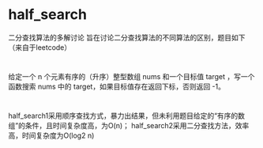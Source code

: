 # half_search
二分查找算法的多解讨论
旨在讨论二分查找算法的不同算法的区别，题目如下（来自于leetcode）

#
给定一个 n 个元素有序的（升序）整型数组 nums 和一个目标值 target  ，写一个函数搜索 nums 中的 target，如果目标值存在返回下标，否则返回 -1。

#
#
#
half_search1采用顺序查找方式，暴力出结果，但未利用题目给定的“有序的数组”的条件，且时间复杂度高，为O(n)；
half_search2采用二分查找方法，效率高，时间复杂度为O(log2 n)
